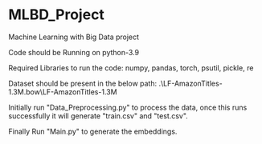 # MLBD_Project
Machine Learning with Big Data project

Code should be Running on python-3.9

Required Libraries to run the code:
numpy, pandas, torch, psutil, pickle, re

Dataset should be present in the below path:
.\LF-AmazonTitles-1.3M.bow\LF-AmazonTitles-1.3M

Initially run "Data_Preprocessing.py" to process the data, once this runs successfully it will generate "train.csv" and "test.csv".

Finally Run "Main.py" to generate the embeddings.